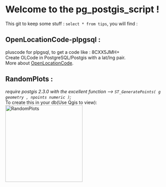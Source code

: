 # Welcome to the pg_postgis_script !  
  
This git to keep some stuff : `select * from tips`, you will find :

## OpenLocationCode-plpgsql :
pluscode for plpgsql, to get a code like : 8CXX5JMH+  
Create OLCode in PostgreSQL/Postgis with a lat/lng pair.  
More about [OpenLocationCode](https://plus.codes/).

## RandomPlots :  
_require postgis 2.3.0 with the excellent function --> `ST_GeneratePoints( g geometry , npoints numeric )`;_  
To create this in your db(Use Qgis to view):  
<img src="http://cen-normandie.com/doc_images/random_plots.PNG" alt="RandomPlots" width="240" height="240">  
